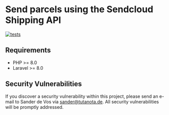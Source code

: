 # Send parcels using the Sendcloud Shipping API

[![tests](https://github.com/sander3/laravel-sendcloud/workflows/Laravel/badge.svg)](https://github.com/sander3/laravel-sendcloud/actions?query=workflow%3ALaravel)

## Requirements

- PHP >= 8.0
- Laravel >= 8.0

## Security Vulnerabilities

If you discover a security vulnerability within this project, please send an e-mail to Sander de Vos via [sander@tutanota.de](mailto:sander@tutanota.de). All security vulnerabilities will be promptly addressed.
